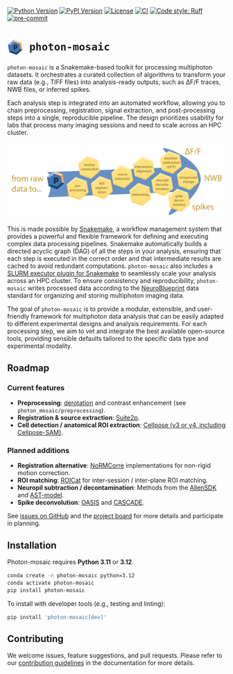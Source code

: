 [![Python Version](https://img.shields.io/pypi/pyversions/photon-mosaic.svg)](https://pypi.org/project/photon-mosaic)
[![PyPI Version](https://img.shields.io/pypi/v/photon-mosaic.svg)](https://pypi.org/project/photon-mosaic)
[![License](https://img.shields.io/badge/License-BSD_3--Clause-orange.svg)](https://opensource.org/licenses/BSD-3-Clause)
[![CI](https://img.shields.io/github/actions/workflow/status/neuroinformatics-unit/photon-mosaic/test_and_deploy.yml?label=CI)](https://github.com/neuroinformatics-unit/photon-mosaic/actions)
[![Code style: Ruff](https://img.shields.io/endpoint?url=https://raw.githubusercontent.com/astral-sh/ruff/main/assets/badge/format.json)](https://github.com/astral-sh/ruff)
[![pre-commit](https://img.shields.io/badge/pre--commit-enabled-brightgreen?logo=pre-commit&logoColor=white)](https://github.com/pre-commit/pre-commit)


# <img src="docs/source/_static/logo.png" alt="photon-mosaic logo" width="36" style="vertical-align: middle; margin-right:8px"> `photon-mosaic`
`photon-mosaic` is a Snakemake-based toolkit for processing multiphoton datasets. It orchestrates a curated collection of algorithms to transform your raw data (e.g., TIFF files) into analysis-ready outputs, such as ΔF/F traces, NWB files, or inferred spikes.

Each analysis step is integrated into an automated workflow, allowing you to chain preprocessing, registration, signal extraction, and post-processing steps into a single, reproducible pipeline. The design prioritizes usability for labs that process many imaging sessions and need to scale across an HPC cluster.

<p align="center">
  <img src="https://raw.githubusercontent.com/neuroinformatics-unit/photon-mosaic/refs/heads/improve-docs/docs/source/_static/pm_illustration1.png" alt="photon-mosaic"/>
</p>

This is made possible by [Snakemake](https://snakemake.readthedocs.io/en/stable/), a workflow management system that provides a powerful and flexible framework for defining and executing complex data processing pipelines. Snakemake automatically builds a directed acyclic graph (DAG) of all the steps in your analysis, ensuring that each step is executed in the correct order and that intermediate results are cached to avoid redundant computations. `photon-mosaic` also includes a [SLURM executor plugin for Snakemake](https://github.com/snakemake/snakemake-executor-plugin-slurm) to seamlessly scale your analysis across an HPC cluster. To ensure consistency and reproducibility, `photon-mosaic` writes processed data according to the [NeuroBlueprint](https://neuroblueprint.neuroinformatics.dev/latest/index.html) data standard for organizing and storing multiphoton imaging data.

The goal of `photon-mosaic` is to provide a modular, extensible, and user-friendly framework for multiphoton data analysis that can be easily adapted to different experimental designs and analysis requirements. For each processing step, we aim to vet and integrate the best available open-source tools, providing sensible defaults tailored to the specific data type and experimental modality.

## Roadmap
### Current features
- **Preprocessing**: [derotation](https://github.com/neuroinformatics-unit/derotation) and contrast enhancement (see `photon_mosaic/preprocessing`).
- **Registration & source extraction**: [Suite2p](https://github.com/MouseLand/suite2p).
- **Cell detection / anatomical ROI extraction**: [Cellpose (v3 or v4, including Cellpose-SAM)](https://github.com/MouseLand/cellpose).

### Planned additions
- **Registration alternative**: [NoRMCorre](https://github.com/flatironinstitute/NoRMCorre) implementations for non-rigid motion correction.
- **ROI matching**: [ROICat](https://github.com/RichieHakim/ROICaT) for inter-session / inter-plane ROI matching.
- **Neuropil subtraction / decontamination**: Methods from the [AllenSDK](https://allensdk.readthedocs.io/en/latest/allensdk.brain_observatory.r_neuropil.html) and [AST-model](https://github.com/znamlab/2p-preprocess).
- **Spike deconvolution**: [OASIS](https://github.com/j-friedrich/OASIS) and [CASCADE](https://github.com/HelmchenLabSoftware/Cascade).

See [issues on GitHub](https://github.com/neuroinformatics-unit/photon-mosaic/issues) and the [project board](https://github.com/orgs/neuroinformatics-unit/projects/17) for more details and participate in planning.

## Installation

Photon-mosaic requires **Python 3.11** or **3.12**.

```bash
conda create -n photon-mosaic python=3.12
conda activate photon-mosaic
pip install photon-mosaic
```

To install with developer tools (e.g., testing and linting):

```bash
pip install 'photon-mosaic[dev]'
```

## Contributing

We welcome issues, feature suggestions, and pull requests. Please refer to our [contribution guidelines](https://photon-mosaic.neuroinformatics.dev/contributing.html) in the documentation for more details.
